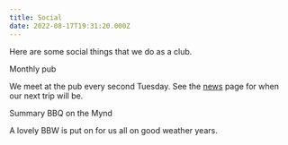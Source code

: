 ```yaml
---
title: Social
date: 2022-08-17T19:31:20.000Z
---
```


Here are some social things that we do as a club.

Monthly pub

We meet at the pub every second Tuesday. See the [news](/news) page for when our next trip will be.

Summary BBQ on the Mynd

A lovely BBW is put on for us all on good weather years.
